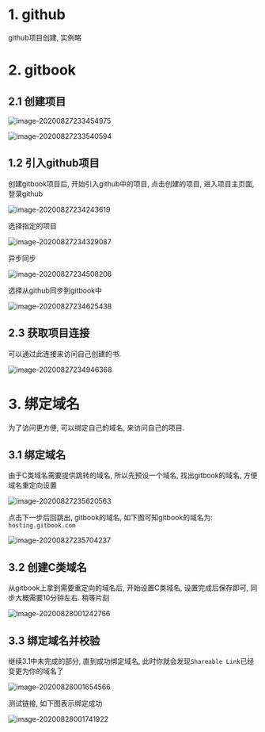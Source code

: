# 1. github

github项目创建, 实例略

# 2. gitbook

## 2.1 创建项目

![image-20200827233454975](image/03-githup%E7%BB%84%E5%90%88%E6%90%AD%E5%BB%BAblog/image-20200827233454975.png)

![image-20200827233540594](image/03-githup%E7%BB%84%E5%90%88%E6%90%AD%E5%BB%BAblog/image-20200827233540594.png)

## 1.2 引入github项目

创建gitbook项目后, 开始引入github中的项目, 点击创建的项目, 进入项目主页面, 登录github

![image-20200827234243619](image/03-githup%E7%BB%84%E5%90%88%E6%90%AD%E5%BB%BAblog/image-20200827234243619.png)

选择指定的项目

![image-20200827234329087](image/03-githup%E7%BB%84%E5%90%88%E6%90%AD%E5%BB%BAblog/image-20200827234329087.png)

异步同步

![image-20200827234508206](image/03-githup%E7%BB%84%E5%90%88%E6%90%AD%E5%BB%BAblog/image-20200827234508206.png)

选择从github同步到gitbook中

![image-20200827234625438](image/03-githup%E7%BB%84%E5%90%88%E6%90%AD%E5%BB%BAblog/image-20200827234625438.png)

## 2.3 获取项目连接

可以通过此连接来访问自己创建的书.

![image-20200827234946368](image/03-githup%E7%BB%84%E5%90%88%E6%90%AD%E5%BB%BAblog/image-20200827234946368.png)

# 3. 绑定域名

为了访问更方便, 可以绑定自己的域名, 来访问自己的项目.

## 3.1 绑定域名

由于C类域名需要提供跳转的域名, 所以先预设一个域名,  找出gitbook的域名, 方便域名重定向设置

![image-20200827235620563](image/03-githup%E7%BB%84%E5%90%88%E6%90%AD%E5%BB%BAblog/image-20200827235620563.png)

点击下一步后回跳出, gitbook的域名, 如下图可知gitbook的域名为: `hosting.gitbook.com`

![image-20200827235704237](image/03-githup%E7%BB%84%E5%90%88%E6%90%AD%E5%BB%BAblog/image-20200827235704237.png)

## 3.2 创建C类域名

从gitbook上拿到需要重定向的域名后, 开始设置C类域名, 设置完成后保存即可, 同步大概需要10分钟左右. 稍等片刻

![image-20200828001242766](image/03-githup%E7%BB%84%E5%90%88%E6%90%AD%E5%BB%BAblog/image-20200828001242766.png)

## 3.3 绑定域名并校验

继续3.1中未完成的部分, 直到成功绑定域名, 此时你就会发现`Shareable Link`已经变更为你的域名了

![image-20200828001654566](image/03-githup%E7%BB%84%E5%90%88%E6%90%AD%E5%BB%BAblog/image-20200828001654566.png)

测试链接, 如下图表示绑定成功

![image-20200828001741922](image/03-githup%E7%BB%84%E5%90%88%E6%90%AD%E5%BB%BAblog/image-20200828001741922.png)